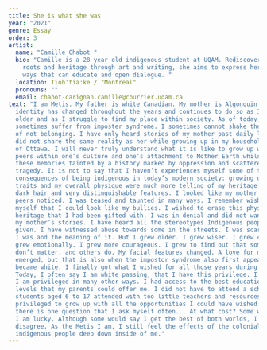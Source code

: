 ```yaml
---
title: She is what she was
year: "2021"
genre: Essay
order: 3
artist:
  name: "Camille Chabot "
  bio: "Camille is a 28 year old indigenous student at UQAM. Rediscovering her
    roots and heritage through art and writing, she aims to express herself in
    ways that can educate and open dialogue. "
  location: Tioh'tia:ke / "Montréal"
  pronouns: ""
  email: chabot-carignan.camille@courrier.uqam.ca
text: "I am Metis. My father is white Canadian. My mother is Algonquin. My
  identity has changed throughout the years and continues to do so as I grow
  older and as I struggle to find my place within society. As of today, I
  sometimes suffer from imposter syndrome. I sometimes cannot shake the feeling
  of not belonging. I have only heard stories of my mother past daily life. I
  did not share the same reality as her while growing up in my household outside
  of Ottawa. I will never truly understand what it is like to grow up with my
  peers within one’s culture and one’s attachment to Mother Earth whilst having
  these memories tainted by a history marked by oppression and scattered with
  tragedy. It is not to say that I haven’t experiences myself some of the
  consequences of being indigenous in today’s modern society: growing up, my
  traits and my overall physique were much more telling of my heritage. I had
  dark hair and very distinguishable features. I looked like my mother and my
  peers noticed. I was teased and taunted in many ways. I remember wishing to
  myself that I could look like my bullies. I wished to erase this physical
  heritage that I had been gifted with. I was in denial and did not want to hear
  my mother’s stories. I have heard all the stereotypes Indigenous people are
  given. I have witnessed abuse towards some in the streets. I was scared of who
  I was and the meaning of it. But I grew older. I grew wiser. I grew curious. I
  grew emotionally. I grew more courageous. I grew to find out that some things
  don’t matter, and others do. My facial features changed. A love for my culture
  emerged, but that is also when the impostor syndrome also first appeared. I
  became white. I finally got what I wished for all those years during my youth.
  Today, I often say I am white passing, that I have this privilege. I know that
  I am privileged in many other ways. I had access to the best education of all
  levels that my parents could offer me. I did not have to attend a school where
  students aged 6 to 17 attended with too little teachers and resources. I was
  privileged to grow up with all the opportunities I could have wished for. But
  there is one question that I ask myself often... At what cost? Some would say
  I am lucky. Although some would say I get the best of both worlds, I strongly
  disagree. As the Metis I am, I still feel the effects of the colonialism of
  indigenous people deep down inside of me."
---
```

